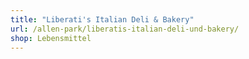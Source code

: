 ```yaml
---
title: "Liberati's Italian Deli & Bakery"
url: /allen-park/liberatis-italian-deli-und-bakery/
shop: Lebensmittel
---
```

